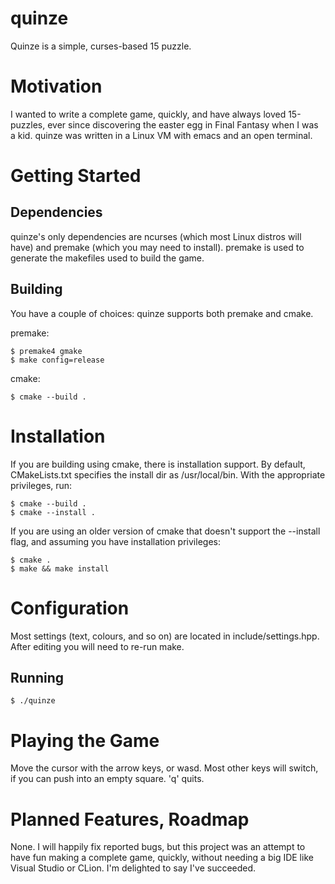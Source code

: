 # quinze
Quinze is a simple, curses-based 15 puzzle.

# Motivation
I wanted to write a complete game, quickly, and have always loved 15-puzzles, ever since discovering the easter egg in Final Fantasy when I was a kid. quinze was written in a Linux VM with emacs and an open terminal.

# Getting Started

## Dependencies
quinze's only dependencies are ncurses (which most Linux distros will have) and premake (which you may need to install). premake is used to generate the makefiles used to build the game.

## Building

You have a couple of choices: quinze supports both premake and cmake.

premake:

```
$ premake4 gmake
$ make config=release
```

cmake:

```
$ cmake --build .
```

# Installation

If you are building using cmake, there is installation support. By default, CMakeLists.txt specifies the install dir as /usr/local/bin. With the appropriate privileges, run:

```
$ cmake --build .
$ cmake --install .
```

If you are using an older version of cmake that doesn't support the --install flag, and assuming you have installation privileges:

```
$ cmake .
$ make && make install
```

# Configuration

Most settings (text, colours, and so on) are located in include/settings.hpp. After editing you will need to re-run make.

## Running

```
$ ./quinze
```

# Playing the Game

Move the cursor with the arrow keys, or wasd. Most other keys will switch, if you can push into an empty square. 'q' quits.

# Planned Features, Roadmap

None. I will happily fix reported bugs, but this project was an attempt to have fun making a complete game, quickly, without needing a big IDE like Visual Studio or CLion. I'm delighted to say I've succeeded.

